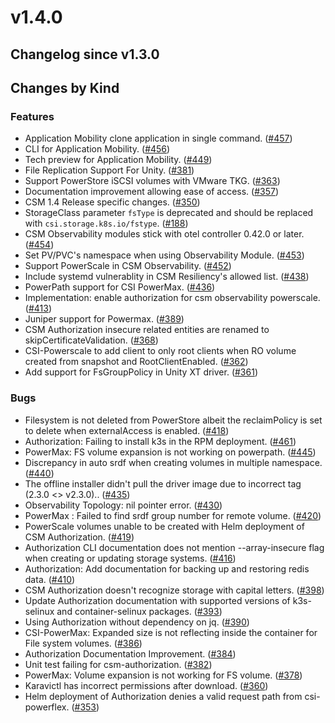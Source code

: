 # v1.4.0 

## Changelog since v1.3.0 

## Changes by Kind 

### Features 

- Application Mobility clone application in single command. ([#457](https://github.com/dell/csm/issues/457))
- CLI for Application Mobility. ([#456](https://github.com/dell/csm/issues/456))
- Tech preview for Application Mobility. ([#449](https://github.com/dell/csm/issues/449))
- File Replication Support For Unity. ([#381](https://github.com/dell/csm/issues/381))
- Support PowerStore iSCSI volumes with VMware TKG. ([#363](https://github.com/dell/csm/issues/363))
- Documentation improvement allowing ease of access. ([#357](https://github.com/dell/csm/issues/357))
- CSM 1.4 Release specific changes. ([#350](https://github.com/dell/csm/issues/350))
- StorageClass parameter `fsType` is deprecated and should be replaced with `csi.storage.k8s.io/fstype`. ([#188](https://github.com/dell/csm/issues/188))
- CSM Observability modules stick with otel controller 0.42.0 or later. ([#454](https://github.com/dell/csm/issues/454))
- Set PV/PVC's namespace when using Observability Module. ([#453](https://github.com/dell/csm/issues/453))
- Support PowerScale in CSM Observability. ([#452](https://github.com/dell/csm/issues/452))
- Include systemd vulnerablity in CSM Resiliency's allowed list. ([#438](https://github.com/dell/csm/issues/438))
- PowerPath support for CSI PowerMax. ([#436](https://github.com/dell/csm/issues/436))
- Implementation: enable authorization for csm observability powerscale. ([#413](https://github.com/dell/csm/issues/413))
- Juniper support for Powermax. ([#389](https://github.com/dell/csm/issues/389))
- CSM Authorization insecure related entities are renamed to skipCertificateValidation. ([#368](https://github.com/dell/csm/issues/368))
- CSI-Powerscale to add client to only root clients when RO volume created from snapshot and RootClientEnabled. ([#362](https://github.com/dell/csm/issues/362))
- Add support for FsGroupPolicy in Unity XT driver. ([#361](https://github.com/dell/csm/issues/361))

### Bugs 

- Filesystem is not deleted from PowerStore albeit the reclaimPolicy is set to delete when externalAccess is enabled. ([#418](https://github.com/dell/csm/issues/418))
- Authorization: Failing to install k3s in the RPM deployment. ([#461](https://github.com/dell/csm/issues/461))
- PowerMax: FS volume expansion is not working on powerpath. ([#445](https://github.com/dell/csm/issues/445))
- Discrepancy  in auto srdf when creating volumes in multiple namespace. ([#440](https://github.com/dell/csm/issues/440))
- The offline installer didn't pull the driver image due to incorrect tag (2.3.0 <> v2.3.0).. ([#435](https://github.com/dell/csm/issues/435))
- Observability Topology: nil pointer error. ([#430](https://github.com/dell/csm/issues/430))
- PowerMax : Failed to find srdf group number for remote volume. ([#420](https://github.com/dell/csm/issues/420))
- PowerScale volumes unable to be created with Helm deployment of CSM Authorization. ([#419](https://github.com/dell/csm/issues/419))
- Authorization CLI documentation does not mention --array-insecure flag when creating or updating storage systems. ([#416](https://github.com/dell/csm/issues/416))
- Authorization: Add documentation for backing up and restoring redis data. ([#410](https://github.com/dell/csm/issues/410))
- CSM Authorization doesn't recognize storage with capital letters. ([#398](https://github.com/dell/csm/issues/398))
- Update Authorization documentation with supported versions of k3s-selinux and container-selinux packages. ([#393](https://github.com/dell/csm/issues/393))
- Using Authorization without dependency on jq. ([#390](https://github.com/dell/csm/issues/390))
- CSI-PowerMax: Expanded size is not reflecting inside the container for File system volumes. ([#386](https://github.com/dell/csm/issues/386))
- Authorization Documentation Improvement. ([#384](https://github.com/dell/csm/issues/384))
- Unit test failing for csm-authorization. ([#382](https://github.com/dell/csm/issues/382))
- PowerMax: Volume expansion is not working for FS volume. ([#378](https://github.com/dell/csm/issues/378))
- Karavictl has incorrect permissions after download. ([#360](https://github.com/dell/csm/issues/360))
- Helm deployment of Authorization denies a valid request path from csi-powerflex. ([#353](https://github.com/dell/csm/issues/353))
